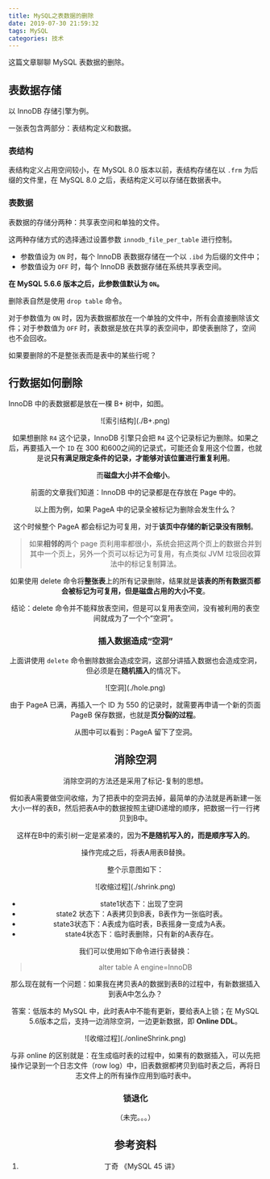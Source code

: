 ```yaml
---
title: MySQL之表数据的删除
date: 2019-07-30 21:59:32
tags: MySQL
categories: 技术
---
```


这篇文章聊聊 MySQL 表数据的删除。

<!--more-->

## 表数据存储

以 InnoDB 存储引擎为例。

一张表包含两部分：表结构定义和数据。

### 表结构

表结构定义占用空间较小，在 MySQL 8.0 版本以前，表结构存储在以 `.frm`  为后缀的文件里，在 MySQL 8.0 之后，表结构定义可以存储在数据表中。

### 表数据

表数据的存储分两种：共享表空间和单独的文件。

这两种存储方式的选择通过设置参数 `innodb_file_per_table` 进行控制。

- 参数值设为 `ON` 时，每个 InnoDB 表数据存储在一个以 `.ibd` 为后缀的文件中；
- 参数值设为 `OFF` 时，每个 InnoDB 表数据存储在系统共享表空间。

**在 MySQL 5.6.6 版本之后，此参数值默认为 `ON`。**

删除表自然是使用 `drop table` 命令。

对于参数值为 `ON` 时，因为表数据都放在一个单独的文件中，所有会直接删除该文件；对于参数值为 `OFF` 时，表数据是放在共享的表空间中，即使表删除了，空间也不会回收。

如果要删除的不是整张表而是表中的某些行呢？

## 行数据如何删除

InnoDB 中的表数据都是放在一棵 B+ 树中，如图。

<div align=center>![索引结构](./B+.png)

如果想删除 `R4` 这个记录，InnoDB 引擎只会把 `R4` 这个记录标记为删除。如果之后，再要插入一个 `ID` 在 300 和600之间的记录式，可能还会复用这个位置，也就是说**只有满足限定条件的记录，才能够对该位置进行重复利用**。

而**磁盘大小并不会缩小**。

前面的文章我们知道：InnoDB 中的记录都是在存放在 Page 中的。

以上图为例，如果 PageA 中的记录全被标记为删除会发生什么？

这个时候整个 PageA 都会标记为可复用，对于**该页中存储的新记录没有限制**。

> 如果**相邻的**两个 page 页利用率都很小，系统会把这两个页上的数据合并到其中一个页上，另外一个页可以标记为可复用，有点类似 JVM 垃圾回收算法中的标记复制算法。

如果使用 delete 命令将**整张表**上的所有记录删除，结果就是**该表的所有数据页都会被标记为可复用，但是磁盘占用的大小不变**。

结论：delete 命令并不能释放表空间，但是可以复用表空间，没有被利用的表空间就成为了一个个“空洞”。

### 插入数据造成“空洞”

上面讲使用 `delete` 命令删除数据会造成空洞，这部分讲插入数据也会造成空洞，但必须是在**随机插入**的情况下。

<div align=center>![空洞](./hole.png)

由于 PageA 已满，再插入一个 ID 为 550 的记录时，就需要再申请一个新的页面 PageB 保存数据，也就是**页分裂的过程**。

从图中可以看到：PageA 留下了空洞。

## 消除空洞

消除空洞的方法还是采用了标记-复制的思想。

假如表A需要做空间收缩，为了把表中的空洞去掉，最简单的办法就是再新建一张大小一样的表B，然后把表A中的数据按照主键ID递增的顺序，把数据一行一行拷贝到B中。

这样在B中的索引树一定是紧凑的，因为**不是随机写入的，而是顺序写入的**。

操作完成之后，将表A用表B替换。

整个示意图如下：

<div align=center>![收缩过程](./shrink.png)

- state1状态下：出现了空洞
- state2 状态下：A表拷贝到B表，B表作为一张临时表。
- state3状态下：A表成为临时表，B表摇身一变成为A表。
- state4状态下：临时表删除，只有新的A表存在。

我们可以使用如下命令进行表替换：

> alter table A engine=InnoDB

那么现在就有一个问题：如果我在拷贝表A的数据到表B的过程中，有新数据插入到表A中怎么办？

答案：低版本的 MySQL 中，此时表A中不能有更新，要给表A上锁；在 MySQL 5.6版本之后，支持一边消除空洞，一边更新数据，即 **Online DDL**。

<div align=center>![收缩过程](./onlineShrink.png)

与非 online 的区别就是：在生成临时表的过程中，如果有的数据插入，可以先把操作记录到一个日志文件（row log）中，旧表数据都拷贝到临时表之后，再将日志文件上的所有操作应用到临时表中。

### 锁退化





（未完。。。）

## 参考资料

1. 丁奇 《MySQL 45 讲》